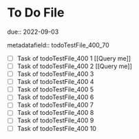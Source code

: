 # To Do File

due:: 2022-09-03

metadatafield:: todoTestFile_400_70

- [ ] Task of todoTestFile_400 1 [[Query me]]
- [ ] Task of todoTestFile_400 2 [[Query me]]
- [ ] Task of todoTestFile_400 3
- [ ] Task of todoTestFile_400 4
- [ ] Task of todoTestFile_400 5
- [ ] Task of todoTestFile_400 6
- [ ] Task of todoTestFile_400 7
- [ ] Task of todoTestFile_400 8
- [ ] Task of todoTestFile_400 9
- [ ] Task of todoTestFile_400 10